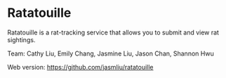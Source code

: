 # Ratatouille

Ratatouille is a rat-tracking service that allows you to submit and view rat sightings.

Team: Cathy Liu, Emily Chang, Jasmine Liu, Jason Chan, Shannon Hwu

Web version: https://github.com/jasmliu/ratatouille

